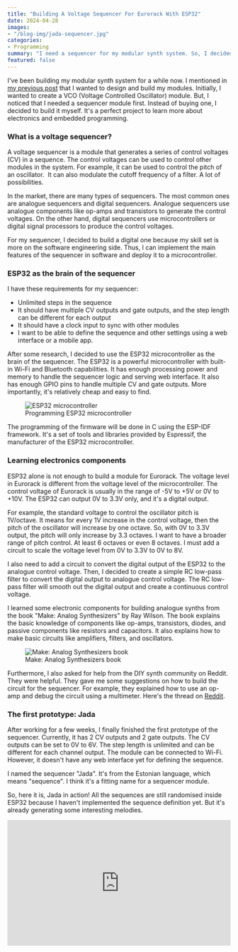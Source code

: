 ```yaml
---
title: "Building A Voltage Sequencer For Eurorack With ESP32"
date: 2024-04-28
images:
- "/blog-img/jada-sequencer.jpg"
categories:
- Programming
summary: "I need a sequencer for my modular synth system. So, I decided to build one with an ESP32 microcontroller."
featured: false
---
```


I've been building my modular synth system for a while now. I mentioned in [my previous post](https://www.asepbagja.com/programming/starting-modular-synth-journey/) that I wanted to design and build my modules. Initially, I wanted to create a VCO (Voltage Controlled Oscillator) module. But, I noticed that I needed a sequencer module first. Instead of buying one, I decided to build it myself. It's a perfect project to learn more about electronics and embedded programming.

### What is a voltage sequencer?

A voltage sequencer is a module that generates a series of control voltages (CV) in a sequence. The control voltages can be used to control other modules in the system. For example, it can be used to control the pitch of an oscillator.  It can also modulate the cutoff frequency of a filter. A lot of possibilities.

In the market, there are many types of sequencers. The most common ones are analogue sequencers and digital sequencers. Analogue sequencers use analogue components like op-amps and transistors to generate the control voltages. On the other hand, digital sequencers use microcontrollers or digital signal processors to produce the control voltages.

For my sequencer, I decided to build a digital one because my skill set is more on the software engineering side. Thus, I can implement the main features of the sequencer in software and deploy it to a microcontroller.

### ESP32 as the brain of the sequencer

I have these requirements for my sequencer:
- Unlimited steps in the sequence
- It should have multiple CV outputs and gate outputs, and the step length can be different for each output
- It should have a clock input to sync with other modules
- I want to be able to define the sequence and other settings using a web interface or a mobile app.

After some research, I decided to use the ESP32 microcontroller as the brain of the sequencer. The ESP32 is a powerful microcontroller with built-in Wi-Fi and Bluetooth capabilities. It has enough processing power and memory to handle the sequencer logic and serving web interface. It also has enough GPIO pins to handle multiple CV and gate outputs. More importantly, it's relatively cheap and easy to find.

<div class="text-center">
<figure class="figure">
<img src="https://www.asepbagja.com/blog-img/esp32.jpg" class="figure-img img-fluid" alt="ESP32 microcontroller" />
<figcaption class="figure-caption text-center">Programming ESP32 microcontroller</figcaption>
</figure>
</div>

The programming of the firmware will be done in C using the ESP-IDF framework. It's a set of tools and libraries provided by Espressif, the manufacturer of the ESP32 microcontroller.

### Learning electronics components

ESP32 alone is not enough to build a module for Eurorack. The voltage level in Eurorack is different from the voltage level of the microcontroller. The control voltage of Eurorack is usually in the range of -5V to +5V or 0V to +10V. The ESP32 can output 0V to 3.3V only, and it's a digital output.

For example, the standard voltage to control the oscillator pitch is 1V/octave. It means for every 1V increase in the control voltage, then the pitch of the oscillator will increase by one octave. So, with 0V to 3.3V output, the pitch will only increase by 3.3 octaves. I want to have a broader range of pitch control. At least 6 octaves or even 8 octaves. I must add a circuit to scale the voltage level from 0V to 3.3V to 0V to 8V.

I also need to add a circuit to convert the digital output of the ESP32 to the analogue control voltage. Then, I decided to create a simple RC low-pass filter to convert the digital output to analogue control voltage. The RC low-pass filter will smooth out the digital output and create a continuous control voltage.

I learned some electronic components for building analogue synths from the book "Make: Analog Synthesizers" by Ray Wilson. The book explains the basic knowledge of components like op-amps, transistors, diodes, and passive components like resistors and capacitors. It also explains how to make basic circuits like amplifiers, filters, and oscillators.

<div class="text-center">
<figure class="figure">
<img src="https://www.asepbagja.com/blog-img/make-analog-book.jpg" class="figure-img img-fluid" alt="Make: Analog Synthesizers book" />
<figcaption class="figure-caption text-center">Make: Analog Synthesizers book</figcaption>
</figure>
</div>

Furthermore, I also asked for help from the DIY synth community on Reddit. They were helpful. They gave me some suggestions on how to build the circuit for the sequencer. For example, they explained how to use an op-amp and debug the circuit using a multimeter. Here's the thread on [Reddit](https://www.reddit.com/r/synthdiy/comments/1cc6sd5/do_i_need_op_amp/).

### The first prototype: Jada

After working for a few weeks, I finally finished the first prototype of the sequencer. Currently, it has 2 CV outputs and 2 gate outputs. The CV outputs can be set to 0V to 6V. The step length is unlimited and can be different for each channel output. The module can be connected to Wi-Fi. However, it doesn't have any web interface yet for defining the sequence.

I named the sequencer "Jada". It's from the Estonian language, which means "sequence". I think it's a fitting name for a sequencer module.

So, here it is, Jada in action! All the sequences are still randomised inside ESP32 because I haven't implemented the sequence definition yet. But it's already generating some interesting melodies.

<div style="position: relative; padding-bottom: 56.25%; height: 0; overflow: hidden; max-width: 100%;">
  <iframe src="https://www.youtube.com/embed/T6LGWL_Q5ik?si=gy12pg-I9igVYpXq" style="position: absolute; top: 0; left: 0; width: 100%; height: 100%;" frameborder="0" allow="accelerometer; autoplay; clipboard-write; encrypted-media; gyroscope; picture-in-picture; web-share" allowfullscreen title="Jada sequencer in action"></iframe>
</div>